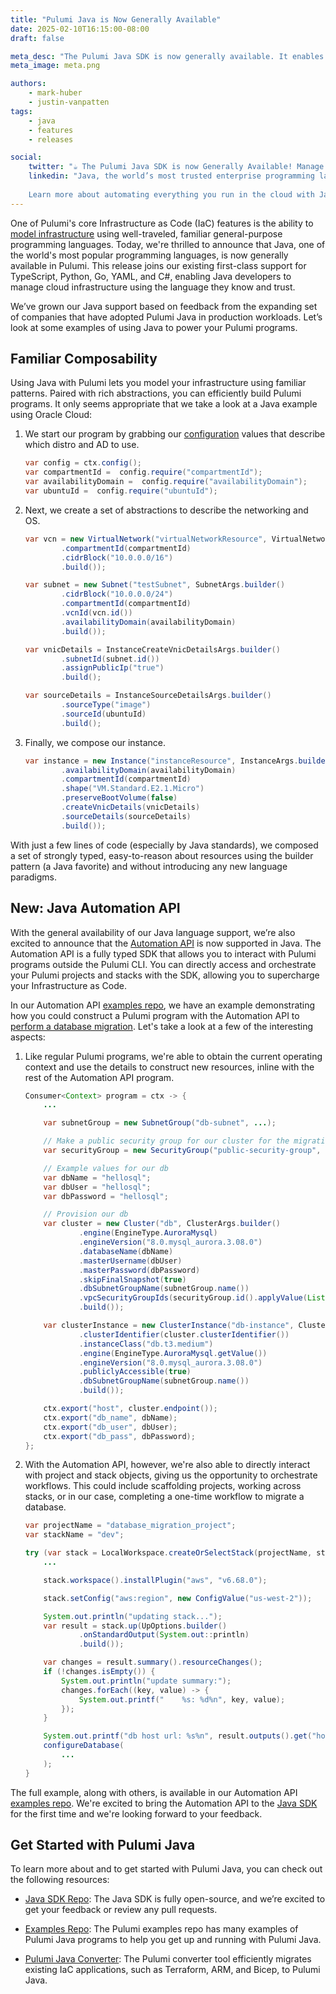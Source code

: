 ```yaml
---
title: "Pulumi Java is Now Generally Available"
date: 2025-02-10T16:15:00-08:00
draft: false

meta_desc: "The Pulumi Java SDK is now generally available. It enables organizations of all sizes to build infrastructure using a proven, safe, and familiar language."
meta_image: meta.png

authors:
    - mark-huber
    - justin-vanpatten
tags:
    - java
    - features
    - releases

social:
    twitter: "☕ The Pulumi Java SDK is now Generally Available! Manage your infrastructure using the composable, strongly typed programming language you already know and love - now including the powerful Pulumi Automation API!"
    linkedin: "Java, the world’s most trusted enterprise programming language, is now generally available in Pulumi. You can now leverage Java’s familiar, expressive, and safe syntax to manage your infrastructure in a composable and scalable way.
    
    Learn more about automating everything you run in the cloud with Java: [Link]"
---
```


One of Pulumi's core Infrastructure as Code (IaC) features is the ability to [model infrastructure](/docs/iac/concepts/) using well-traveled, familiar general-purpose programming languages. Today, we're thrilled to announce that Java, one of the world's most popular programming languages, is now generally available in Pulumi. This release joins our existing first-class support for TypeScript, Python, Go, YAML, and C#, enabling Java developers to manage cloud infrastructure using the language they know and trust.

<!--more-->

We’ve grown our Java support based on feedback from the expanding set of companies that have adopted Pulumi Java in production workloads. Let’s look at some examples of using Java to power your Pulumi programs.

## Familiar Composability

Using Java with Pulumi lets you model your infrastructure using familiar patterns. Paired with rich abstractions, you can efficiently build Pulumi programs. It only seems appropriate that we take a look at a Java example using Oracle Cloud:

1. We start our program by grabbing our [configuration](/docs/iac/concepts/config/) values that describe which distro and AD to use.

    ```java
    var config = ctx.config();
    var compartmentId =  config.require("compartmentId");
    var availabilityDomain =  config.require("availabilityDomain");
    var ubuntuId =  config.require("ubuntuId");
    ```

2. Next, we create a set of abstractions to describe the networking and OS.

    ```java
    var vcn = new VirtualNetwork("virtualNetworkResource", VirtualNetworkArgs.builder()
            .compartmentId(compartmentId)
            .cidrBlock("10.0.0.0/16")
            .build());

    var subnet = new Subnet("testSubnet", SubnetArgs.builder()
            .cidrBlock("10.0.0.0/24")
            .compartmentId(compartmentId)
            .vcnId(vcn.id())
            .availabilityDomain(availabilityDomain)
            .build());

    var vnicDetails = InstanceCreateVnicDetailsArgs.builder()
            .subnetId(subnet.id())
            .assignPublicIp("true")
            .build();

    var sourceDetails = InstanceSourceDetailsArgs.builder()
            .sourceType("image")
            .sourceId(ubuntuId)
            .build();
    ```

3. Finally, we compose our instance.

    ```java
    var instance = new Instance("instanceResource", InstanceArgs.builder()
            .availabilityDomain(availabilityDomain)
            .compartmentId(compartmentId)
            .shape("VM.Standard.E2.1.Micro")
            .preserveBootVolume(false)
            .createVnicDetails(vnicDetails)
            .sourceDetails(sourceDetails)
            .build());
    ```

With just a few lines of code (especially by Java standards), we composed a set of strongly typed, easy-to-reason about resources using the builder pattern (a Java favorite) and without introducing any new language paradigms.

## New: Java Automation API

With the general availability of our Java language support, we’re also excited to announce that the [Automation API](/docs/iac/using-pulumi/automation-api/) is now supported in Java. The Automation API is a fully typed SDK that allows you to interact with Pulumi programs outside the Pulumi CLI. You can directly access and orchestrate your Pulumi projects and stacks with the SDK, allowing you to supercharge your Infrastructure as Code.

In our Automation API [examples repo](https://github.com/pulumi/automation-api-examples), we have an example demonstrating how you could construct a Pulumi program with the Automation API to [perform a database migration](https://github.com/pulumi/automation-api-examples/tree/main/java/databaseMigration). Let's take a look at a few of the interesting aspects:

1. Like regular Pulumi programs, we're able to obtain the current operating context and use the details to construct new resources, inline with the rest of the Automation API program.

    ```java
    Consumer<Context> program = ctx -> {
        ...

        var subnetGroup = new SubnetGroup("db-subnet", ...);

        // Make a public security group for our cluster for the migration
        var securityGroup = new SecurityGroup("public-security-group", ...);

        // Example values for our db
        var dbName = "hellosql";
        var dbUser = "hellosql";
        var dbPassword = "hellosql";

        // Provision our db
        var cluster = new Cluster("db", ClusterArgs.builder()
                .engine(EngineType.AuroraMysql)
                .engineVersion("8.0.mysql_aurora.3.08.0")
                .databaseName(dbName)
                .masterUsername(dbUser)
                .masterPassword(dbPassword)
                .skipFinalSnapshot(true)
                .dbSubnetGroupName(subnetGroup.name())
                .vpcSecurityGroupIds(securityGroup.id().applyValue(List::of))
                .build());

        var clusterInstance = new ClusterInstance("db-instance", ClusterInstanceArgs.builder()
                .clusterIdentifier(cluster.clusterIdentifier())
                .instanceClass("db.t3.medium")
                .engine(EngineType.AuroraMysql.getValue())
                .engineVersion("8.0.mysql_aurora.3.08.0")
                .publiclyAccessible(true)
                .dbSubnetGroupName(subnetGroup.name())
                .build());

        ctx.export("host", cluster.endpoint());
        ctx.export("db_name", dbName);
        ctx.export("db_user", dbUser);
        ctx.export("db_pass", dbPassword);
    };
    ```

2. With the Automation API, however, we're also able to directly interact with project and stack objects, giving us the opportunity to orchestrate workflows. This could include scaffolding
projects, working across stacks, or in our case, completing a one-time workflow to migrate a database.

    ```java
    var projectName = "database_migration_project";
    var stackName = "dev";

    try (var stack = LocalWorkspace.createOrSelectStack(projectName, stackName, program)) {
        ...

        stack.workspace().installPlugin("aws", "v6.68.0");

        stack.setConfig("aws:region", new ConfigValue("us-west-2"));

        System.out.println("updating stack...");
        var result = stack.up(UpOptions.builder()
                .onStandardOutput(System.out::println)
                .build());

        var changes = result.summary().resourceChanges();
        if (!changes.isEmpty()) {
            System.out.println("update summary:");
            changes.forEach((key, value) -> {
                System.out.printf("    %s: %d%n", key, value);
            });
        }

        System.out.printf("db host url: %s%n", result.outputs().get("host").value());
        configureDatabase(
            ...
        );
    }
    ```

The full example, along with others, is available in our Automation API [examples repo](https://github.com/pulumi/automation-api-examples/tree/main/java). We're excited to bring the Automation API to the [Java SDK](/docs/iac/languages-sdks/java/) for the first time and we're looking forward to your feedback.

## Get Started with Pulumi Java

To learn more about and to get started with Pulumi Java, you can check out the following resources:

* [Java SDK Repo](https://github.com/pulumi/pulumi-java): The Java SDK is fully open-source, and we’re excited to get your feedback or review any pull requests.

* [Examples Repo](https://github.com/pulumi/examples): The Pulumi examples repo has many examples of Pulumi Java programs to help you get up and running with Pulumi Java.

* [Pulumi Java Converter](/docs/iac/adopting-pulumi/converters/): The Pulumi converter tool efficiently migrates existing IaC applications, such as Terraform, ARM, and Bicep, to Pulumi Java.
